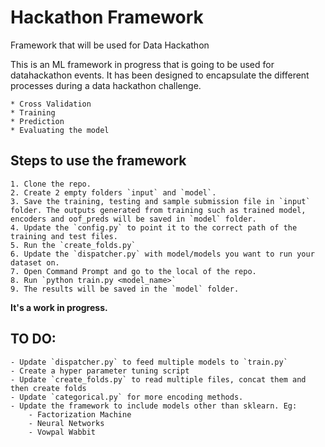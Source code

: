 # Hackathon Framework
 Framework that will be used for Data Hackathon


This is an ML framework in progress that is going to be used for datahackathon events. 
It has been designed to encapsulate the different processes during a data hackathon challenge. 

    * Cross Validation
    * Training
    * Prediction
    * Evaluating the model


## Steps to use the framework

    1. Clone the repo.
    2. Create 2 empty folders `input` and `model`.
    3. Save the training, testing and sample submission file in `input` folder. The outputs generated from training such as trained model, encoders and oof_preds will be saved in `model` folder.
    4. Update the `config.py` to point it to the correct path of the training and test files. 
    5. Run the `create_folds.py`
    6. Update the `dispatcher.py` with model/models you want to run your dataset on.
    7. Open Command Prompt and go to the local of the repo.
    8. Run `python train.py <model_name>`
    9. The results will be saved in the `model` folder.



**It's a work in progress.**

## TO DO:
    - Update `dispatcher.py` to feed multiple models to `train.py`
    - Create a hyper parameter tuning script
    - Update `create_folds.py` to read multiple files, concat them and then create folds
    - Update `categorical.py` for more encoding methods.
    - Update the framework to include models other than sklearn. Eg:
        - Factorization Machine
        - Neural Networks
        - Vowpal Wabbit
